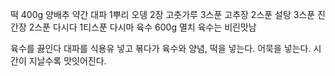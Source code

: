 떡 400g
양배추 약간
대파 1뿌리
오뎅 2장
고춧가루 3스푼
고추장 2스푼
설탕 3스푼
진간장 2스푼
다시다 1티스푼
다시마 육수 600g
멸치 육수는 비린맛남

육수를 끓인다
대파를 식용유 넣고 볶다가 육수와 양념, 떡을 넣는다.
어묵을 넣는다.
시간이 지날수록 맛잇어진다.
